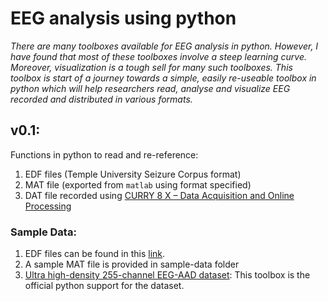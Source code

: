 # EEG analysis using python

_There are many toolboxes available for EEG analysis in python. However, I have found that most of these toolboxes involve a steep learning curve. Moreover, visualization is a tough sell for many such toolboxes. This toolbox is start of a journey towards a simple, easily re-useable toolbox in python which will help researchers read, analyse and visualize EEG recorded and distributed in various formats._


## v0.1:
Functions in python to read and re-reference:
1. EDF files (Temple University Seizure Corpus format)
2. MAT file (exported from `matlab` using format specified)
3. DAT file recorded using [CURRY 8 X – Data Acquisition and Online Processing](https://compumedicsneuroscan.com/product/curry-data-acquisition-online-processing-x/)



### Sample Data:

1. EDF files can be found in this [link](https://www.isip.piconepress.com/projects/tuh_eeg/html/downloads.shtml).
2. A sample MAT file is provided in sample-data folder
3. [Ultra high-density 255-channel EEG-AAD dataset](https://zenodo.org/record/4518754): This toolbox is the official python support for the dataset.
